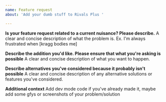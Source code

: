 ```yaml
---
name: Feature request
about: 'Add your dumb stuff to Rivals Plus '

---
```


**Is your feature request related to a current nuisance? Please describe.**
A clear and concise description of what the problem is. Ex. I'm always frustrated when [kragg bodies me]

**Describe the addition you'd like. Please ensure that what you're asking is possible**
A clear and concise description of what you want to happen.

**Describe alternatives you've considered because it probably isn't possible**
A clear and concise description of any alternative solutions or features you've considered.

**Additional context**
Add dev mode code if you've already made it, maybe add some gfys or screenshots of your problem/solution

